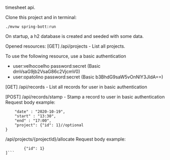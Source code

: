 timesheet api.

Clone this project and in terminal:

```./mvnw spring-bott:run```

On startup, a h2 database is created and seeded with some data.

Opened resources:
[GET]
/api/projects - List all projects.

To use the following resource, use a basic authentication
- user:velhocoelho password:secret (Basic dmVsaG9jb2VsaG86c2VjcmV0)
- user:opatolino password:secret (Basic b3BhdG9saW5vOnNlY3JldA==)

[GET]
/api/records - List all records for user in basic authentication

[POST]
/api/records/stamp - Stamp a record to user in basic authentication
Request body example:

```{
    "date" : "2020-10-19",
    "start" : "13:30",
    "end" : "17:00",
    "project": {"id": 1}//optional
}
```
 
/api/projects/{projectId}/allocate
Request body example:
```[
        {"id": 1}
]```
